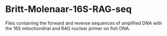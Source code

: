 # Britt-Molenaar-16S-RAG-seq
Files containing the forward and reverse sequences of amplified DNA with the 16S mitochondrial and RAG nuclear primer on fish DNA. 
